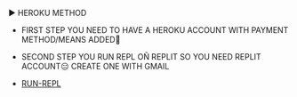 ▶ HEROKU METHOD
- FIRST STEP
YOU NEED TO HAVE A HEROKU ACCOUNT WITH PAYMENT METHOD/MEANS ADDED🤝
- SECOND STEP
YOU RUN REPL OÑ REPLIT SO YOU NEED REPLIT ACCOUNT😑
CREATE ONE WITH GMAIL

- [RUN-REPL](https://replit.com/@HopeAmadi/STAR-MD-V2-PAIR-CODE?s=app) 
